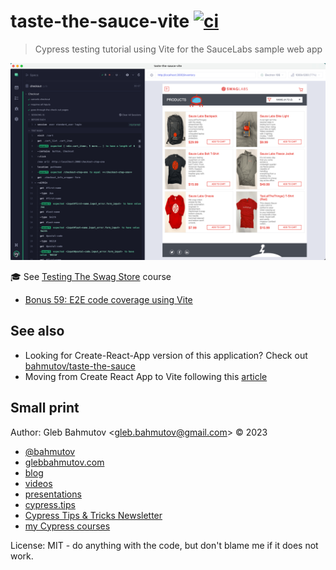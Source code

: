 # taste-the-sauce-vite [![ci](https://github.com/bahmutov/taste-the-sauce-vite/actions/workflows/ci.yml/badge.svg?branch=main)](https://github.com/bahmutov/taste-the-sauce-vite/actions/workflows/ci.yml)

> Cypress testing tutorial using Vite for the SauceLabs sample web app

![Store test](./images/store-test.png)

🎓 See [Testing The Swag Store](https://cypress.tips/courses/swag-store) course

- [Bonus 59: E2E code coverage using Vite](https://cypress.tips/courses/swag-store/lessons/bonus59)

## See also

- Looking for Create-React-App version of this application? Check out [bahmutov/taste-the-sauce](https://github.com/bahmutov/taste-the-sauce)
- Moving from Create React App to Vite following this [article](https://sankalan.hashnode.dev/migrate-your-create-react-app-to-vite-easily)

## Small print

Author: Gleb Bahmutov &lt;gleb.bahmutov@gmail.com&gt; &copy; 2023

- [@bahmutov](https://twitter.com/bahmutov)
- [glebbahmutov.com](https://glebbahmutov.com)
- [blog](https://glebbahmutov.com/blog)
- [videos](https://www.youtube.com/glebbahmutov)
- [presentations](https://slides.com/bahmutov)
- [cypress.tips](https://cypress.tips)
- [Cypress Tips & Tricks Newsletter](https://cypresstips.substack.com/)
- [my Cypress courses](https://cypress.tips/courses)

License: MIT - do anything with the code, but don't blame me if it does not work.
